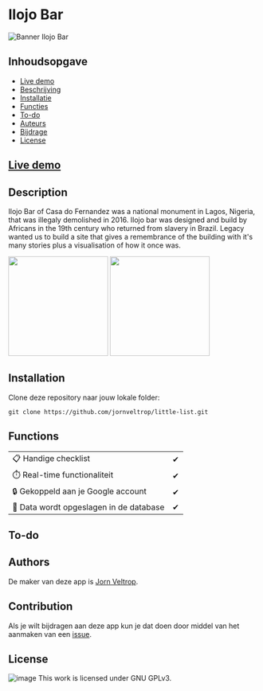 # Ilojo Bar

![Banner Ilojo Bar](https://user-images.githubusercontent.com/74248007/175300137-1d406f5c-963d-4eb5-9f68-42d601644fa2.jpg)

## Inhoudsopgave
  - [Live demo](#live-demo)
  - [Beschrijving](#Beschrijving)
  - [Installatie](#Installatie)
  - [Functies](#Functies)
  - [To-do](#To-do)
  - [Auteurs](#Auteurs)
  - [Bijdrage](#Bijdrage)
  - [License](#Licentie)

## [Live demo](http://ilojo-bar.herokuapp.com/)

## Description
Ilojo Bar of Casa do Fernandez was a national monument in Lagos, Nigeria, that was illegaly demolished in 2016. Ilojo bar was designed and build by Africans in the 19th century who returned from slavery in Brazil. Legacy wanted us to build a site that gives a remembrance of the building with it's many stories plus a visualisation of how it once was.

<img src="https://user-images.githubusercontent.com/44086608/175311012-25f9715e-c25b-4858-a1e6-6525277077e5.png" height="200"/> <img src="https://user-images.githubusercontent.com/44086608/175311129-5ab3a7b3-9bf3-4172-8d5b-fc4bdf80ba4b.png" height="200"/>

## Installation
Clone deze repository naar jouw lokale folder:
```
git clone https://github.com/jornveltrop/little-list.git
```

## Functions
|                                                                   |     |
| ----------------------------------------------------------------- | --- |
| 📋  Handige checklist                                             | ✔   |
| ⏱️  Real-time functionaliteit                                     | ✔   |
| 🔒  Gekoppeld aan je Google account                               | ✔   |
| 💾  Data wordt opgeslagen in de database                          | ✔   |


## To-do


## Authors
De maker van deze app is [Jorn Veltrop](https://github.com/jornveltrop).

## Contribution
Als je wilt bijdragen aan deze app kun je dat doen door middel van het aanmaken van een [issue](https://github.com/jornveltrop/little-list/issues).

## License
![image](https://user-images.githubusercontent.com/44086608/175332292-9de876e3-8886-4f3b-8463-51958dca3b23.png)
This work is licensed under GNU GPLv3.

